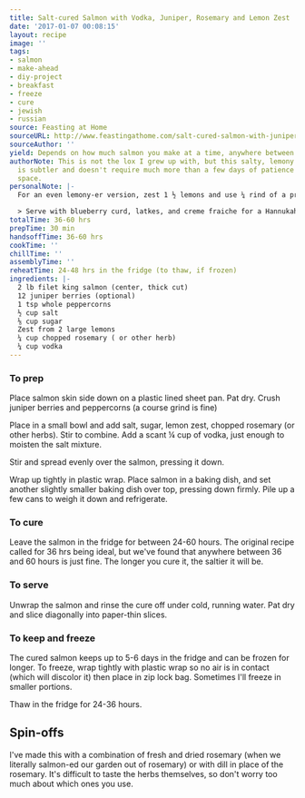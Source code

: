 ```yaml
---
title: Salt-cured Salmon with Vodka, Juniper, Rosemary and Lemon Zest
date: '2017-01-07 00:08:15'
layout: recipe
image: ''
tags:
- salmon
- make-ahead
- diy-project
- breakfast
- freeze
- cure
- jewish
- russian
source: Feasting at Home
sourceURL: http://www.feastingathome.com/salt-cured-salmon-with-juniper-and-vodka/
sourceAuthor: ''
yield: Depends on how much salmon you make at a time, anywhere between ½ lb to 2 lb.
authorNote: This is not the lox I grew up with, but this salty, lemony cured salmon
  is subtler and doesn't require much more than a few days of patience and fridge
  space.
personalNote: |-
  For an even lemony-er version, zest 1 ½ lemons and use ¼ rind of a preserved lemon.

  > Serve with blueberry curd, latkes, and creme fraiche for a Hannukah spin, or Nordic style, with rye crostini, pickled fennel bulb, mustard seeds and creme fraiche (pictured).
totalTime: 36-60 hrs
prepTime: 30 min
handsoffTime: 36-60 hrs
cookTime: ''
chillTime: ''
assemblyTime: ''
reheatTime: 24-48 hrs in the fridge (to thaw, if frozen)
ingredients: |-
  2 lb filet king salmon (center, thick cut)
  12 juniper berries (optional)
  1 tsp whole peppercorns
  ½ cup salt
  ⅛ cup sugar
  Zest from 2 large lemons
  ¼ cup chopped rosemary ( or other herb)
  ¼ cup vodka
---
```

### To prep

Place salmon skin side down on a plastic lined sheet pan. Pat dry.
Crush juniper berries and peppercorns (a course grind is fine)

Place in a small bowl and add salt, sugar, lemon zest, chopped rosemary (or other herbs). Stir to combine. Add a scant ¼ cup of vodka, just enough to moisten the salt mixture.

Stir and spread evenly over the salmon, pressing it down.

Wrap up tightly in plastic wrap. Place salmon in a baking dish, and set another slightly smaller baking dish over top, pressing down firmly. Pile up a few cans to weigh it down and refrigerate.

### To cure

Leave the salmon in the fridge for between 24-60 hours. The original recipe called for 36 hrs being ideal, but we've found that anywhere between 36 and 60 hours is just fine. The longer you cure it, the saltier it will be.

### To serve

Unwrap the salmon and rinse the cure off under cold, running water. Pat dry and slice diagonally into paper-thin slices.

### To keep and freeze

The cured salmon keeps up to 5-6 days in the fridge and can be frozen for longer. To freeze, wrap tightly with plastic wrap so no air is in contact (which will discolor it) then place in zip lock bag. Sometimes I'll freeze in smaller portions. 

Thaw in the fridge for 24-36 hours.

## Spin-offs

I've made this with a combination of fresh and dried rosemary (when we literally salmon-ed our garden out of rosemary) or with dill in place of the rosemary. It's difficult to taste the herbs themselves, so don't worry too much about which ones you use. 